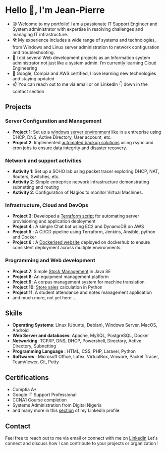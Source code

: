 <!-- ### Hi there 👋 -->
# Hello 👋, I'm Jean-Pierre
- 😐 Welcome to my portfolio! I am a passionate IT Support Engineer and System administrator with expertise in resolving challenges and managing IT infrastructure.
- 🛠️ My experience includes a wide range of systems and technologies, from Windows and Linux server administration to network configuration and troubleshooting.
- 🌱 I did several Web development projects as an Information system administrator not just like a system admin. I’m currently learning Cloud Engineering
- 📖 Google, Compia and AWS certified, I love learning new technologies and staying updated
- 📫 You can reach out to me via email or on LinkedIn 👇 down in the contact section 

## Projects
### Server Configuration and Management
- **Project 1**: Set up a [windows server environment](https://github.com/jeanpierrecaleb/my-lab-projects/tree/main/lab-domain-controller-dns-active-directory-dhcp) like in a entreprise using DHCP, DNS, Active Directory, User account, etc.
- **Project 2**: Implemented [automated backup solutions](https://github.com/jeanpierrecaleb/my-lab-projects/tree/main/linux-rsync-cron-for-backup) using rsync and cron jobs to ensure data integrity and disaster recovery.

### Network and support activities
- **Activity 1**: Set up a SOHO lab using packet tracer exploring DHCP, NAT, Routers, Switches, etc.
- **Activity 2**: Simple entreprise network infrastructure demonstrating subnetting and routing
- **Activity 2**: Configuration of Nagios to monitor Virtual Machines.

### Infrastructure, Cloud and DevOps
- **Project 3**: Developed a [Terraform script](https://github.com/jeanpierrecaleb/assignments/tree/main/S3-terraform_group5_vividart-me) for automating server provisioning and application deployment
- **Project 4** : A simple Chat bot using EC2 and DynamoDB on AWS
- **Project 5** : A CI/CD pipeline using Terraform, Jenkins, Ansible, python and Docker
- **Project 6** : A [Dockerised website](https://github.com/jeanpierrecaleb/azubi-training/tree/main/docker-web) deployed on dockerhub to ensure consistent deployment across multiple environments

### Programming and Web development
- **Project 7**: Simple [Stock Management](https://github.com/jeanpierrecaleb/JavaStockLabo) in Java SE
- **Project 8**: An equipment management platform
- **Project 9**: A corpus management system for machine translation
- **Project 10**: [Store sales](https://github.com/jeanpierrecaleb/azubi-training/blob/main/products-customers.py) calculation in Python
- **Project 11**: A student attendance and notes management application
- and much more, not yet here ...

  
<!--
- **Project 4**: Implemented monitoring solutions with Nagios and Prometheus to detect and respond to system issues proactively.
### Security Hardening
- **Project 5**: Hardened server security by implementing firewall rules, SELinux policies, and regular security audits.
- **Project 6**: Conducted vulnerability assessments and penetration testing to identify and remediate security vulnerabilities.
-->

## Skills
- **Operating Systems**: Linux (Ubuntu, Debian), Windows Server, MacOS, Android
- **Web Server and databases**: Apache, MySQL, PostgreSQL, Docker
- **Networking**: TCP/IP, DNS, DHCP, Powershell, Directory, Active Directory, Subnetting
- **Programming Language** : HTML, CSS, PHP, Laravel, Python
- **Softwares** : Microsoft Office, Latex, VirtualBox, Vmware, Packet Tracer, TeamViewer, Git, Putty
  
## Certifications
- Comptia A+
- Google IT Support Professional
- CCNA1 Course completion
- Systems Administration from Digital Nigeria
- and many more in this [section](https://www.linkedin.com/in/jeanpierregbedjissi/details/certifications/) of my LinkedIn profile

## Contact
Feel free to reach out to me via email or connect with me on [LinkedIn](https://www.linkedin.com/in/jeanpierregbedjissi)
Let's connect and discuss how I can contribute to your projects or organization !









<!--
**jeanpierrecaleb/jeanpierrecaleb** is a ✨ _special_ ✨ repository because its `README.md` (this file) appears on your GitHub profile.

Here are some ideas to get you started:

- 🔭 I’m currently working on ...
- 🌱 I’m currently learning ...
- 👯 I’m looking to collaborate on ...
- 🤔 I’m looking for help with ...
- 💬 Ask me about ...
- 📫 How to reach me: ...
- 😄 Pronouns: ...
- ⚡ Fun fact: ...
-->
